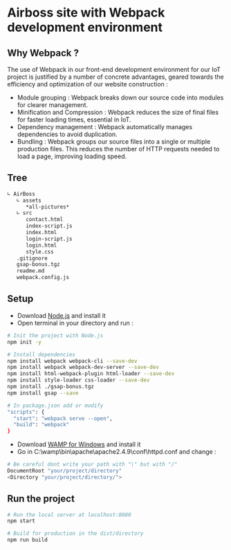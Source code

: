 # Airboss site with Webpack development environment

## Why Webpack ?
The use of Webpack in our front-end development environment for our IoT project is justified by a number of concrete advantages, geared towards the efficiency and optimization of our website construction :
   - Module grouping : Webpack breaks down our source code into modules for clearer management.
   - Minification and Compression : Webpack reduces the size of final files for faster loading times, essential in IoT.
   - Dependency management : Webpack automatically manages dependencies to avoid duplication.
   - Bundling : Webpack groups our source files into a single or multiple production files. This reduces the number of HTTP requests needed to load a page, improving loading speed.

## Tree
``` bash
∟ AirBoss
   ∟ assets
      *all-pictures*
   ∟ src
      contact.html
      index-script.js
      index.html
      login-script.js
      login.html
      style.css
   .gitignore
   gsap-bonus.tgz
   readme.md
   webpack.config.js
```

## Setup
- Download [Node.js](https://nodejs.org/en/download/) and install it
- Open terminal in your directory and run :
``` bash
# Init the project with Node.js
npm init -y

# Install dependencies
npm install webpack webpack-cli --save-dev
npm install webpack webpack-dev-server --save-dev
npm install html-webpack-plugin html-loader --save-dev
npm install style-loader css-loader --save-dev
npm install ./gsap-bonus.tgz
npm install gsap --save

# In package.json add or modify
"scripts": {
  "start": "webpack serve --open",
  "build": "webpack"
}
```

- Download [WAMP for Windows](https://www.wampserver.com/) and install it
- Go in C:\wamp\bin\apache\apache2.4.9\conf\httpd.conf and change :
``` bash
# Be careful dont write your path with "\" but with "/"
DocumentRoot "your/project/directory"
<Directory "your/project/directory/">
```

## Run the project
``` bash
# Run the local server at localhost:8080
npm start

# Build for production in the dist/directory
npm run build
```